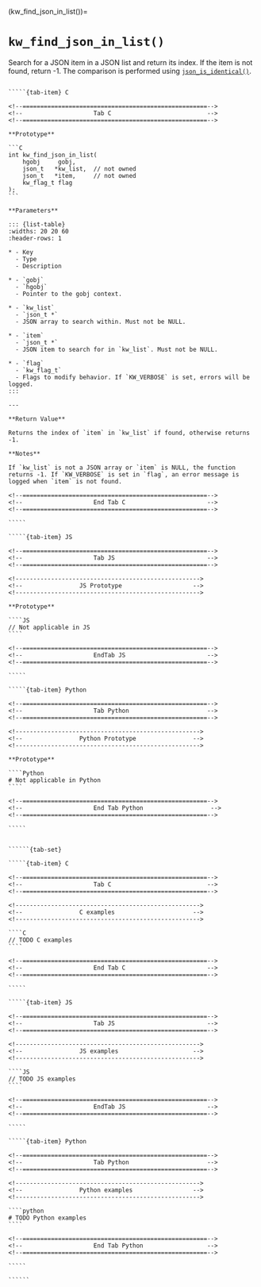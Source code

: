 <!-- ============================================================== -->
(kw_find_json_in_list())=
# `kw_find_json_in_list()`
<!-- ============================================================== -->

Search for a JSON item in a JSON list and return its index. If the item is not found, return -1. The comparison is performed using [`json_is_identical()`](#json_is_identical()).

<!------------------------------------------------------------>
<!--                    Prototypes                          -->
<!------------------------------------------------------------>

``````{tab-set}

`````{tab-item} C

<!--====================================================-->
<!--                    Tab C                           -->
<!--====================================================-->

**Prototype**

```C
int kw_find_json_in_list(
    hgobj     gobj,
    json_t   *kw_list,  // not owned
    json_t   *item,     // not owned
    kw_flag_t flag
);
```

**Parameters**

::: {list-table}
:widths: 20 20 60
:header-rows: 1

* - Key
  - Type
  - Description

* - `gobj`
  - `hgobj`
  - Pointer to the gobj context.

* - `kw_list`
  - `json_t *`
  - JSON array to search within. Must not be NULL.

* - `item`
  - `json_t *`
  - JSON item to search for in `kw_list`. Must not be NULL.

* - `flag`
  - `kw_flag_t`
  - Flags to modify behavior. If `KW_VERBOSE` is set, errors will be logged.
:::

---

**Return Value**

Returns the index of `item` in `kw_list` if found, otherwise returns -1.

**Notes**

If `kw_list` is not a JSON array or `item` is NULL, the function returns -1. If `KW_VERBOSE` is set in `flag`, an error message is logged when `item` is not found.

<!--====================================================-->
<!--                    End Tab C                       -->
<!--====================================================-->

`````

`````{tab-item} JS

<!--====================================================-->
<!--                    Tab JS                          -->
<!--====================================================-->

<!---------------------------------------------------->
<!--                JS Prototype                    -->
<!---------------------------------------------------->

**Prototype**

````JS
// Not applicable in JS
````

<!--====================================================-->
<!--                    EndTab JS                       -->
<!--====================================================-->

`````

`````{tab-item} Python

<!--====================================================-->
<!--                    Tab Python                      -->
<!--====================================================-->

<!---------------------------------------------------->
<!--                Python Prototype                -->
<!---------------------------------------------------->

**Prototype**

````Python
# Not applicable in Python
````

<!--====================================================-->
<!--                    End Tab Python                   -->
<!--====================================================-->

`````

``````

<!------------------------------------------------------------>
<!--                    Examples                            -->
<!------------------------------------------------------------>

```````{dropdown} Examples

``````{tab-set}

`````{tab-item} C

<!--====================================================-->
<!--                    Tab C                           -->
<!--====================================================-->

<!---------------------------------------------------->
<!--                C examples                      -->
<!---------------------------------------------------->

````C
// TODO C examples
````

<!--====================================================-->
<!--                    End Tab C                       -->
<!--====================================================-->

`````

`````{tab-item} JS

<!--====================================================-->
<!--                    Tab JS                          -->
<!--====================================================-->

<!---------------------------------------------------->
<!--                JS examples                     -->
<!---------------------------------------------------->

````JS
// TODO JS examples
````

<!--====================================================-->
<!--                    EndTab JS                       -->
<!--====================================================-->

`````

`````{tab-item} Python

<!--====================================================-->
<!--                    Tab Python                      -->
<!--====================================================-->

<!---------------------------------------------------->
<!--                Python examples                 -->
<!---------------------------------------------------->

````python
# TODO Python examples
````

<!--====================================================-->
<!--                    End Tab Python                  -->
<!--====================================================-->

`````

``````

```````

